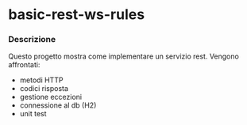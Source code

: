 # basic-rest-ws-rules

### Descrizione
Questo progetto mostra come implementare un servizio rest. Vengono affrontati:

* metodi HTTP
* codici risposta
* gestione eccezioni
* connessione al db (H2)
* unit test
